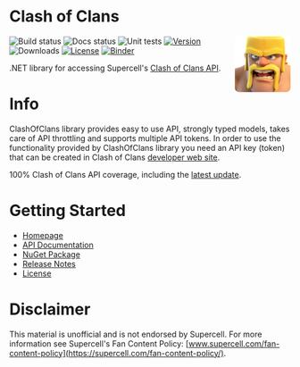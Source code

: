 # Clash of Clans

<img align="right" width="100px" src="https://raw.githubusercontent.com/tparviainen/clashofclans/develop/docfx/images/icon.png" />

![Build status](https://github.com/tparviainen/clashofclans/workflows/build/badge.svg)
![Docs status](https://github.com/tparviainen/clashofclans/workflows/docs/badge.svg)
![Unit tests](https://github.com/tparviainen/clashofclans/workflows/tests/badge.svg)
[![Version](https://img.shields.io/nuget/v/ClashOfClans.svg)](https://www.nuget.org/packages/ClashOfClans)
![Downloads](https://img.shields.io/nuget/dt/ClashOfClans.svg)
[![License](https://img.shields.io/github/license/tparviainen/clashofclans.svg)](https://github.com/tparviainen/clashofclans/blob/develop/LICENSE)
[![Binder](https://mybinder.org/badge_logo.svg)](https://mybinder.org/v2/gh/tparviainen/clashofclans/develop?urlpath=lab)

.NET library for accessing Supercell's [Clash of Clans API](https://developer.clashofclans.com/).

# Info

ClashOfClans library provides easy to use API, strongly typed models, takes care of API throttling and supports multiple API tokens. In order to use the functionality provided by ClashOfClans library you need an API key (token) that can be created in Clash of Clans [developer web site](https://developer.clashofclans.com/).

100% Clash of Clans API coverage, including the [latest update](https://clashofclans.com/blog/).

# Getting Started

- [Homepage](https://tparviainen.github.io/clashofclans/)
- [API Documentation](https://tparviainen.github.io/clashofclans/api/)
- [NuGet Package](https://www.nuget.org/packages/ClashOfClans)
- [Release Notes](https://github.com/tparviainen/clashofclans/releases)
- [License](https://github.com/tparviainen/clashofclans/blob/develop/LICENSE)

# Disclaimer

This material is unofficial and is not endorsed by Supercell. For more information see Supercell's Fan Content Policy: [www.supercell.com/fan-content-policy](https://supercell.com/fan-content-policy/).
